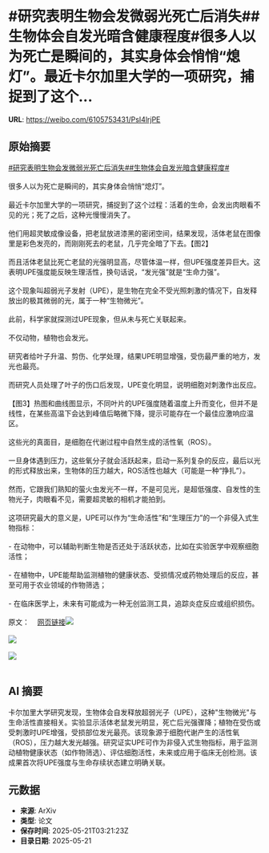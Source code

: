 # #研究表明生物会发微弱光死亡后消失##生物体会自发光暗含健康程度#很多人以为死亡是瞬间的，其实身体会悄悄“熄灯”。最近卡尔加里大学的一项研究，捕捉到了这个...

**URL**: https://weibo.com/6105753431/PsI4lrjPE

## 原始摘要

<a href="https://m.weibo.cn/search?containerid=231522type%3D1%26t%3D10%26q%3D%23%E7%A0%94%E7%A9%B6%E8%A1%A8%E6%98%8E%E7%94%9F%E7%89%A9%E4%BC%9A%E5%8F%91%E5%BE%AE%E5%BC%B1%E5%85%89%E6%AD%BB%E4%BA%A1%E5%90%8E%E6%B6%88%E5%A4%B1%23&amp;extparam=%23%E7%A0%94%E7%A9%B6%E8%A1%A8%E6%98%8E%E7%94%9F%E7%89%A9%E4%BC%9A%E5%8F%91%E5%BE%AE%E5%BC%B1%E5%85%89%E6%AD%BB%E4%BA%A1%E5%90%8E%E6%B6%88%E5%A4%B1%23" data-hide=""><span class="surl-text">#研究表明生物会发微弱光死亡后消失#</span></a><a href="https://m.weibo.cn/search?containerid=231522type%3D1%26t%3D10%26q%3D%23%E7%94%9F%E7%89%A9%E4%BD%93%E4%BC%9A%E8%87%AA%E5%8F%91%E5%85%89%E6%9A%97%E5%90%AB%E5%81%A5%E5%BA%B7%E7%A8%8B%E5%BA%A6%23&amp;extparam=%23%E7%94%9F%E7%89%A9%E4%BD%93%E4%BC%9A%E8%87%AA%E5%8F%91%E5%85%89%E6%9A%97%E5%90%AB%E5%81%A5%E5%BA%B7%E7%A8%8B%E5%BA%A6%23" data-hide=""><span class="surl-text">#生物体会自发光暗含健康程度#</span></a><br><br>很多人以为死亡是瞬间的，其实身体会悄悄“熄灯”。<br><br>最近卡尔加里大学的一项研究，捕捉到了这个过程：活着的生命，会发出肉眼看不见的光；死了之后，这种光慢慢消失了。<br><br>他们用超灵敏成像设备，把老鼠放进漆黑的密闭空间，结果发现，活体老鼠在图像里是彩色发亮的，而刚刚死去的老鼠，几乎完全暗了下去。【图2】<br><br>而且活体老鼠比死亡老鼠的光强明显高，尽管体温一样，但UPE强度差异巨大。这表明UPE强度能反映生理活性，换句话说，“发光强”就是“生命力强”。<br><br>这个现象叫超弱光子发射（UPE），是生物在完全不受光照刺激的情况下，自发释放出的极其微弱的光，属于一种“生物微光”。<br><br>此前，科学家就探测过UPE现象，但从未与死亡关联起来。<br><br>不仅动物，植物也会发光。<br><br>研究者给叶子升温、剪伤、化学处理，结果UPE明显增强，受伤最严重的地方，发光也最亮。<br><br>而研究人员处理了叶子的伤口后发现，UPE变化明显，说明细胞对刺激作出反应。<br><br>【图3】热图和曲线图显示，不同叶片的UPE强度随着温度上升而变化，但并不是线性，在某些高温下会达到峰值后略微下降，提示可能存在一个最佳应激响应温区。<br><br>这些光的真面目，是细胞在代谢过程中自然生成的活性氧（ROS）。<br><br>一旦身体遇到压力，这些氧分子就会活跃起来，启动一系列复杂的反应，最后以光的形式释放出来，生物体的压力越大，ROS活性也越大（可能是一种“挣扎”）。<br><br>然而，它跟我们熟知的萤火虫发光不一样，不是可见光，是超低强度、自发性的生物光子，肉眼看不见，需要超灵敏的相机才能拍到。<br><br>这项研究最大的意义是，UPE可以作为“生命活性”和“生理压力”的一个非侵入式生物指标：<br><br>- 在动物中，可以辅助判断生物是否还处于活跃状态，比如在实验医学中观察细胞活性；<br><br>- 在植物中，UPE能帮助监测植物的健康状态、受损情况或药物处理后的反应，甚至可用于农业领域的作物筛选；<br><br>- 在临床医学上，未来有可能成为一种无创监测工具，追踪炎症反应或组织损伤。<br><br>原文：<a href="https://weibo.cn/sinaurl?u=https%3A%2F%2Fpubs.acs.org%2Fdoi%2F10.1021%2Facs.jpclett.4c03546" data-hide=""><span class="url-icon"><img style="width: 1rem;height: 1rem" src="https://h5.sinaimg.cn/upload/2015/09/25/3/timeline_card_small_web_default.png" referrerpolicy="no-referrer"></span><span class="surl-text">网页链接</span></a><img style="" src="https://tvax3.sinaimg.cn/large/006Fd7o3gy1i1m2mdvsluj30zk0eph2q.jpg" referrerpolicy="no-referrer"><br><br><img style="" src="https://tvax1.sinaimg.cn/large/006Fd7o3gy1i1m2mfqdszj30zk0i6tg8.jpg" referrerpolicy="no-referrer"><br><br><img style="" src="https://tvax3.sinaimg.cn/large/006Fd7o3gy1i1m2mg5ft1j310k0indru.jpg" referrerpolicy="no-referrer"><br><br>

## AI 摘要

卡尔加里大学研究发现，生物体会自发释放超弱光子（UPE），这种"生物微光"与生命活性直接相关。实验显示活体老鼠发光明显，死亡后光强骤降；植物在受伤或受刺激时UPE增强，受损部位发光最亮。该现象源于细胞代谢产生的活性氧（ROS），压力越大发光越强。研究证实UPE可作为非侵入式生物指标，用于监测动植物健康状态（如作物筛选）、评估细胞活性，未来或应用于临床无创检测。该成果首次将UPE强度与生命存续状态建立明确关联。

## 元数据

- **来源**: ArXiv
- **类型**: 论文
- **保存时间**: 2025-05-21T03:21:23Z
- **目录日期**: 2025-05-21

